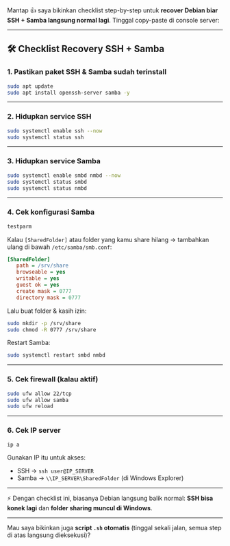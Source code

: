 Mantap 👍 saya bikinkan checklist step-by-step untuk **recover Debian biar SSH + Samba langsung normal lagi**. Tinggal copy-paste di console server:

---

## 🛠️ Checklist Recovery SSH + Samba

### 1. Pastikan paket SSH & Samba sudah terinstall

```bash
sudo apt update
sudo apt install openssh-server samba -y
```

---

### 2. Hidupkan service SSH

```bash
sudo systemctl enable ssh --now
sudo systemctl status ssh
```

---

### 3. Hidupkan service Samba

```bash
sudo systemctl enable smbd nmbd --now
sudo systemctl status smbd
sudo systemctl status nmbd
```

---

### 4. Cek konfigurasi Samba

```bash
testparm
```

Kalau `[SharedFolder]` atau folder yang kamu share hilang → tambahkan ulang di bawah `/etc/samba/smb.conf`:

```ini
[SharedFolder]
   path = /srv/share
   browseable = yes
   writable = yes
   guest ok = yes
   create mask = 0777
   directory mask = 0777
```

Lalu buat folder & kasih izin:

```bash
sudo mkdir -p /srv/share
sudo chmod -R 0777 /srv/share
```

Restart Samba:

```bash
sudo systemctl restart smbd nmbd
```

---

### 5. Cek firewall (kalau aktif)

```bash
sudo ufw allow 22/tcp
sudo ufw allow samba
sudo ufw reload
```

---

### 6. Cek IP server

```bash
ip a
```

Gunakan IP itu untuk akses:

* SSH → `ssh user@IP_SERVER`
* Samba → `\\IP_SERVER\SharedFolder` (di Windows Explorer)

---

⚡ Dengan checklist ini, biasanya Debian langsung balik normal: **SSH bisa konek lagi** dan **folder sharing muncul di Windows**.

---

Mau saya bikinkan juga **script `.sh` otomatis** (tinggal sekali jalan, semua step di atas langsung dieksekusi)?
